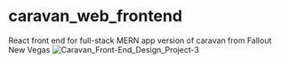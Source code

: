 # caravan_web_frontend
React front end for full-stack MERN app version of caravan from Fallout New Vegas 
![Caravan_Front-End_Design_Project-3](https://user-images.githubusercontent.com/78385644/191563446-699b0d9e-9b0f-4dd0-8c0c-0d9c7e160cd6.png)